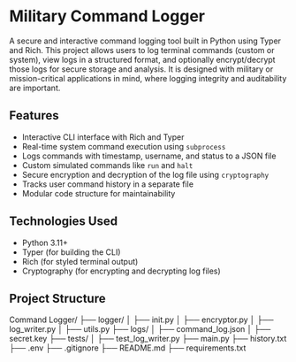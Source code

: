 # Military Command Logger

A secure and interactive command logging tool built in Python using Typer and Rich. This project allows users to log terminal commands (custom or system), view logs in a structured format, and optionally encrypt/decrypt those logs for secure storage and analysis. It is designed with military or mission-critical applications in mind, where logging integrity and auditability are important.

## Features

- Interactive CLI interface with Rich and Typer
- Real-time system command execution using `subprocess`
- Logs commands with timestamp, username, and status to a JSON file
- Custom simulated commands like `run` and `halt`
- Secure encryption and decryption of the log file using `cryptography`
- Tracks user command history in a separate file
- Modular code structure for maintainability

## Technologies Used

- Python 3.11+
- Typer (for building the CLI)
- Rich (for styled terminal output)
- Cryptography (for encrypting and decrypting log files)

## Project Structure

Command Logger/
├── logger/
│ ├── init.py
│ ├── encryptor.py
│ ├── log_writer.py
│ ├── utils.py
├── logs/
│ ├── command_log.json
│ ├── secret.key
├── tests/
│ ├── test_log_writer.py
├── main.py
├── history.txt
├── .env
├── .gitignore
├── README.md
├── requirements.txt

